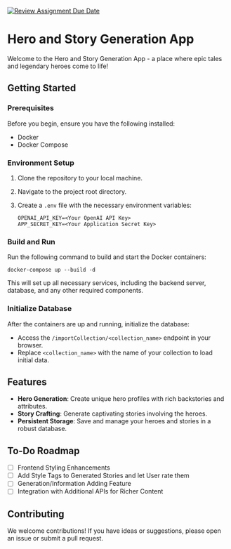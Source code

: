 [![Review Assignment Due Date](https://classroom.github.com/assets/deadline-readme-button-24ddc0f5d75046c5622901739e7c5dd533143b0c8e959d652212380cedb1ea36.svg)](https://classroom.github.com/a/cVeImKGm)


# Hero and Story Generation App

Welcome to the Hero and Story Generation App - a place where epic tales and legendary heroes come to life!

## Getting Started

### Prerequisites

Before you begin, ensure you have the following installed:
- Docker
- Docker Compose

### Environment Setup

1. Clone the repository to your local machine.
2. Navigate to the project root directory.
3. Create a `.env` file with the necessary environment variables:

   ```shell
   OPENAI_API_KEY=<Your OpenAI API Key>
   APP_SECRET_KEY=<Your Application Secret Key>
   ```

### Build and Run

Run the following command to build and start the Docker containers:

```shell
docker-compose up --build -d
```

This will set up all necessary services, including the backend server, database, and any other required components.

### Initialize Database

After the containers are up and running, initialize the database:

- Access the `/importCollection/<collection_name>` endpoint in your browser.
- Replace `<collection_name>` with the name of your collection to load initial data.

## Features

- **Hero Generation**: Create unique hero profiles with rich backstories and attributes.
- **Story Crafting**: Generate captivating stories involving the heroes.
- **Persistent Storage**: Save and manage your heroes and stories in a robust database.

## To-Do Roadmap

- [ ] Frontend Styling Enhancements
- [ ] Add Style Tags to Generated Stories and let User rate them
- [ ] Generation/Information Adding Feature
- [ ] Integration with Additional APIs for Richer Content

## Contributing

We welcome contributions! If you have ideas or suggestions, please open an issue or submit a pull request.
